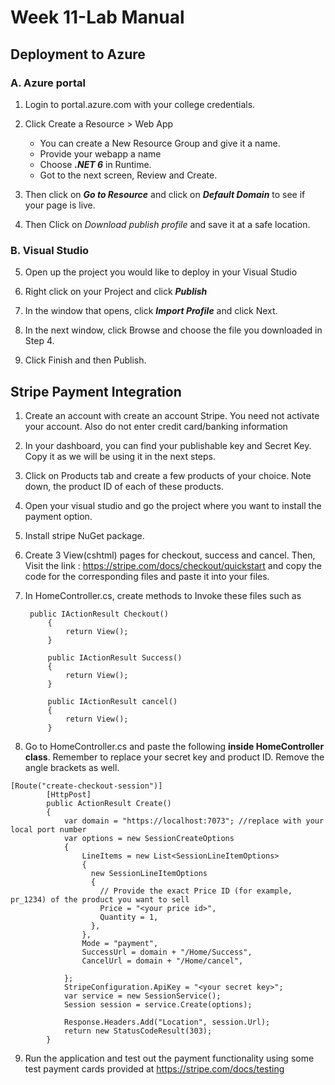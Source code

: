 # Week 11-Lab Manual
## Deployment to Azure

### A. Azure portal
1. Login to portal.azure.com with your college credentials.
2. Click Create a Resource >  Web App
    - You can create a New Resource Group and give it a name.
    - Provide your webapp a name
    - Choose ***.NET 6*** in Runtime. 
    - Got to the next screen, Review and Create.
3. Then click on ***Go to Resource*** and click on ***Default Domain*** to see if your page is live.

4. Then Click on *Download publish profile* and save it at a safe location.

### B. Visual Studio

5. Open up the project you would like to deploy in your Visual Studio

6. Right click on your Project and click ***Publish***


7. In the window that opens, click ***Import Profile*** and click Next.

8. In the next window, click Browse and choose the file you downloaded in Step 4.

9. Click Finish and then Publish.

## Stripe Payment Integration

1. Create an account with create an account Stripe. You need not activate your account. Also do not enter credit card/banking information 

2. In your dashboard, you can find your publishable key and Secret Key. Copy it as we will be using it in the next steps. 

3. Click on Products tab and create a few products of your choice. Note down, the product ID of each of these products. 

4. Open your visual studio and go the project where you want to install the payment option.

5. Install stripe NuGet package.

6. Create 3 View(cshtml) pages for checkout, success and cancel. Then, Visit the link : https://stripe.com/docs/checkout/quickstart and copy the code for the corresponding files and paste it into your files.

7. In HomeController.cs, create methods to Invoke these files such as

   ```
    public IActionResult Checkout()
        {
            return View();
        }

        public IActionResult Success()
        {
            return View();
        }

        public IActionResult cancel()
        {
            return View();
        }
   ``` 

9.  Go to HomeController.cs and paste the following **inside HomeController class**. Remember to replace your secret key and product ID. Remove the angle brackets as well.

```
[Route("create-checkout-session")]
        [HttpPost]
        public ActionResult Create()
        {
            var domain = "https://localhost:7073"; //replace with your local port number
            var options = new SessionCreateOptions
            {
                LineItems = new List<SessionLineItemOptions>
                {
                  new SessionLineItemOptions
                  {
                    // Provide the exact Price ID (for example, pr_1234) of the product you want to sell
                    Price = "<your price id>",
                    Quantity = 1,
                  },
                },
                Mode = "payment",
                SuccessUrl = domain + "/Home/Success",
                CancelUrl = domain + "/Home/cancel",
                
            };
            StripeConfiguration.ApiKey = "<your secret key>";
            var service = new SessionService();
            Session session = service.Create(options);

            Response.Headers.Add("Location", session.Url);
            return new StatusCodeResult(303);
        }
```

9. Run the application and test out the payment functionality using some test payment cards provided at https://stripe.com/docs/testing
